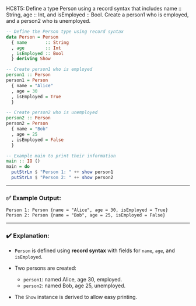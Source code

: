 HC8T5: Define a type Person using a record syntax that includes name :: String, age :: Int, and isEmployed :: Bool. Create a person1 who is employed, and a person2 who is unemployed.

```haskell
-- Define the Person type using record syntax
data Person = Person
  { name       :: String
  , age        :: Int
  , isEmployed :: Bool
  } deriving Show

-- Create person1 who is employed
person1 :: Person
person1 = Person
  { name = "Alice"
  , age = 30
  , isEmployed = True
  }

-- Create person2 who is unemployed
person2 :: Person
person2 = Person
  { name = "Bob"
  , age = 25
  , isEmployed = False
  }

-- Example main to print their information
main :: IO ()
main = do
  putStrLn $ "Person 1: " ++ show person1
  putStrLn $ "Person 2: " ++ show person2
```

---

### ✅ Example Output:

```
Person 1: Person {name = "Alice", age = 30, isEmployed = True}
Person 2: Person {name = "Bob", age = 25, isEmployed = False}
```

---

### ✔️ Explanation:

* `Person` is defined using **record syntax** with fields for `name`, `age`, and `isEmployed`.
* Two persons are created:

  * `person1`: named Alice, age 30, employed.
  * `person2`: named Bob, age 25, unemployed.
* The `Show` instance is derived to allow easy printing.
